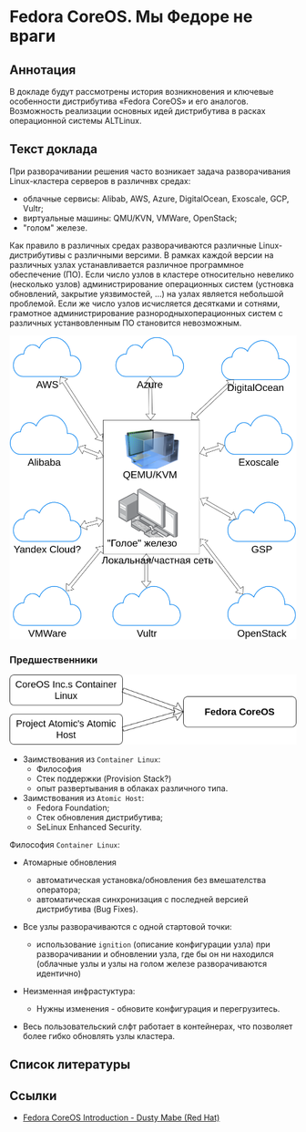 # Fedora CoreOS. Мы Федоре не враги

## Аннотация
В докладе будут рассмотрены история возникновения и ключевые особенности дистрибутива «Fedora CoreOS» и его аналогов.
Возможность реализации основных идей дистрибутива в расках операционной системы ALTLinux.


## Текст доклада

При разворачивании решения часто возникает задача разворачивания Linux-кластера серверов в различнвх средах:
- облачные сервисы: Alibab, AWS, Azure, DigitalOcean, Exoscale, GCP, Vultr;
- виртуальные машины: QMU/KVN, VMWare, OpenStack;
- "голом" железе. 

Как правило в различных средах разворачиваются различные Linux-дистрибутивы с различными версими.
В рамках каждой версии на различных узлах устанавливается различное программное обеспечение (ПО). 
Если число узлов в кластере относительно невелико (несколько узлов) администрирование операционных систем (устновка обновлений, закрытие уязвимостей, ...) на узлах является небольшой проблемой.
Если же число узлов исчисляется десятками и сотнями, грамотное администрирование разнородныхоперационных систем с различных устанвовленным ПО становится невозможным.


![Облака](./Images/clouds.png)


### Предшественники

![Предшественники](./Images/parents.png)

- Заимствования из `Container Linux`: 
  * Философия
  * Стек поддержки (Provision Stack?)
  * опыт развертывания в облаках различного типа.
- Заимствования из `Atomic Host`:
  * Fedora Foundation;
  * Стек обновления дистрибутива;
  * SeLinux Enhanced Security.

Философия `Container Linux`:

- Атомарные обновления
  * автоматическая установка/обновления без вмешателства оператора;
  * автоматическая синхронизация с последней версией дистрибутива (Bug Fixes).

- Все узлы разворачиваются с одной стартовой точки:

  * использование `ignition` (описание конфигурации узла) при разворачивании и обновлении узла, 
    где бы он ни находился  (облачные узлы и узлы на голом железе разворачиваются идентично)
  
- Неизменная инфрастуктура:
  * Нужны изменения - обновите конфигурация и перегрузитесь.

- Весь пользовательский слфт работает в контейнерах, что позволяет более гибко обновлять узлы кластера.

## Список литературы

## Ссылки

- [Fedora CoreOS Introduction - Dusty Mabe (Red Hat)](https://www.youtube.com/watch?v=JepNm7R0LSo)



